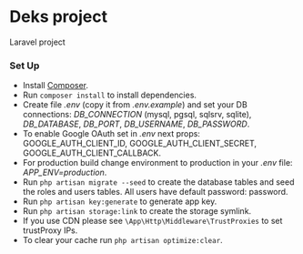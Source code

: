 # Deks project
Laravel project

### Set Up
- Install [Composer](https://getcomposer.org/).
- Run `composer install` to install dependencies.
- Create file *.env* (copy it from *.env.example*) and set your DB connections: *DB_CONNECTION* (mysql, pgsql, sqlsrv, sqlite), *DB_DATABASE*, *DB_PORT*, *DB_USERNAME*, *DB_PASSWORD*.
- To enable Google OAuth set in *.env* next props: GOOGLE_AUTH_CLIENT_ID, GOOGLE_AUTH_CLIENT_SECRET, GOOGLE_AUTH_CLIENT_CALLBACK.
- For production build change environment to production in your *.env* file: *APP_ENV=production*.
- Run `php artisan migrate --seed` to create the database tables and seed the roles and users tables. All users have default password: password.
- Run `php artisan key:generate` to generate app key.
- Run `php artisan storage:link` to create the storage symlink.
- If you use CDN please see `\App\Http\Middleware\TrustProxies` to set trustProxy IPs.
- To clear your cache run `php artisan optimize:clear`.
